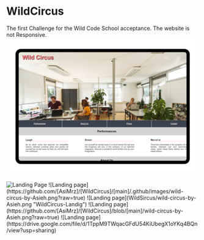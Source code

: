 # WildCircus
The first Challenge for the Wild Code School acceptance.
The website is not Responsive.
![Landing page](wild-circus-by-Asieh.png)

<img src="https://drive.google.com/file/d/1TppM9TWqacGFdU54KiUbegX1oYKq4BQn/view?usp=sharing" alt="Landing Page"/>
![Landing page](https://github.com/[AsiMrz]/[WildCircus]/[main]/.github/images/wild-circus-by-Asieh.png?raw=true)
![Landing page](WildSircus/wild-circus-by-Asieh.png "WildCircus-Landig")
![Landing page](https://github.com/[AsiMrz]/[WildCircus]/blob/[main]/wild-circus-by-Asieh.png?raw=true)
![Landing page](https://drive.google.com/file/d/1TppM9TWqacGFdU54KiUbegX1oYKq4BQn/view?usp=sharing)
